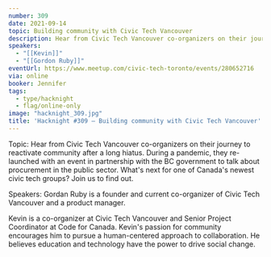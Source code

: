 ```yaml
---
number: 309
date: 2021-09-14
topic: Building community with Civic Tech Vancouver
description: Hear from Civic Tech Vancouver co-organizers on their journey to reactivate community after a long hiatus. During a pandemic, they re-launched with an event in partnership with the BC government to talk about procurement in the public sector. What's next for one of Canada's newest civic tech groups? Join us to find out.
speakers:
  - "[[Kevin]]"
  - "[[Gordon Ruby]]"
eventUrl: https://www.meetup.com/civic-tech-toronto/events/280652716
via: online
booker: Jennifer
tags:
  - type/hacknight
  - flag/online-only
image: "hacknight_309.jpg"
title: 'Hacknight #309 – Building community with Civic Tech Vancouver'
---
```


Topic:
Hear from Civic Tech Vancouver co-organizers on their journey to reactivate community after a long hiatus. During a pandemic, they re-launched with an event in partnership with the BC government to talk about procurement in the public sector. What's next for one of Canada's newest civic tech groups? Join us to find out.

Speakers:
Gordan Ruby is a founder and current co-organizer of Civic Tech Vancouver and a product manager.

Kevin is a co-organizer at Civic Tech Vancouver and Senior Project Coordinator at Code for Canada. Kevin's passion for community encourages him to pursue a human-centered approach to collaboration. He believes education and technology have the power to drive social change.
